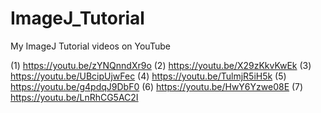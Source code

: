 # ImageJ_Tutorial
My ImageJ Tutorial videos on YouTube

(1) https://youtu.be/zYNQnndXr9o
(2) https://youtu.be/X29zKkvKwEk
(3) https://youtu.be/UBcipUjwFec
(4) https://youtu.be/TulmjR5iH5k
(5) https://youtu.be/g4pdqJ9DbF0
(6) https://youtu.be/HwY6Yzwe08E
(7) https://youtu.be/LnRhCG5AC2I
